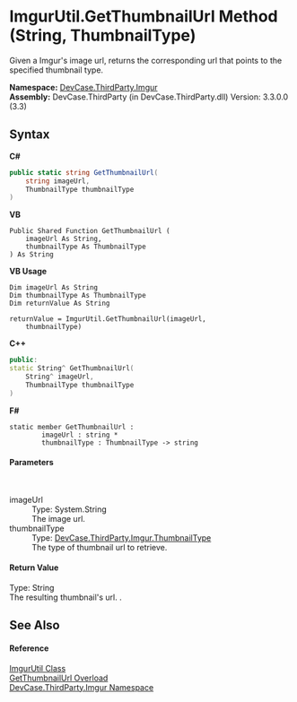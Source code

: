 # ImgurUtil.GetThumbnailUrl Method (String, ThumbnailType)
 

Given a Imgur's image url, returns the corresponding url that points to the specified thumbnail type.

**Namespace:**&nbsp;<a href="N_DevCase_ThirdParty_Imgur">DevCase.ThirdParty.Imgur</a><br />**Assembly:**&nbsp;DevCase.ThirdParty (in DevCase.ThirdParty.dll) Version: 3.3.0.0 (3.3)

## Syntax

**C#**<br />
``` C#
public static string GetThumbnailUrl(
	string imageUrl,
	ThumbnailType thumbnailType
)
```

**VB**<br />
``` VB
Public Shared Function GetThumbnailUrl ( 
	imageUrl As String,
	thumbnailType As ThumbnailType
) As String
```

**VB Usage**<br />
``` VB Usage
Dim imageUrl As String
Dim thumbnailType As ThumbnailType
Dim returnValue As String

returnValue = ImgurUtil.GetThumbnailUrl(imageUrl, 
	thumbnailType)
```

**C++**<br />
``` C++
public:
static String^ GetThumbnailUrl(
	String^ imageUrl, 
	ThumbnailType thumbnailType
)
```

**F#**<br />
``` F#
static member GetThumbnailUrl : 
        imageUrl : string * 
        thumbnailType : ThumbnailType -> string 

```


#### Parameters
&nbsp;<dl><dt>imageUrl</dt><dd>Type: System.String<br />The image url.</dd><dt>thumbnailType</dt><dd>Type: <a href="T_DevCase_ThirdParty_Imgur_ThumbnailType">DevCase.ThirdParty.Imgur.ThumbnailType</a><br />The type of thumbnail url to retrieve.</dd></dl>

#### Return Value
Type: String<br />The resulting thumbnail's url. .

## See Also


#### Reference
<a href="T_DevCase_ThirdParty_Imgur_ImgurUtil">ImgurUtil Class</a><br /><a href="Overload_DevCase_ThirdParty_Imgur_ImgurUtil_GetThumbnailUrl">GetThumbnailUrl Overload</a><br /><a href="N_DevCase_ThirdParty_Imgur">DevCase.ThirdParty.Imgur Namespace</a><br />